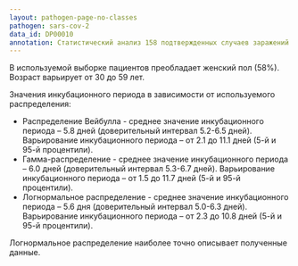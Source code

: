 ```yaml
---
layout: pathogen-page-no-classes
pathogen: sars-cov-2
data_id: DP00010
annotation: Статистический анализ 158 подтвержденных случаев заражений SARS-CoV-2 (дикий тип). 
---
```


В используемой выборке пациентов преобладает женский пол (58%). Возраст варьирует от 30 до 59 лет.


Значения инкубационного периода в зависимости от используемого распределения:

- Распределение Вейбулла - среднее значение инкубационного периода – 5.8 дней (доверительный интервал 5.2-6.5 дней). Варьирование инкубационного периода – от 2.1 до 11.1 дней (5-й и 95-й процентили).
- Гамма-распределение - среднее значение инкубационного периода – 6.0 дней (доверительный интервал 5.3-6.7 дней). Варьирование инкубационного периода – от 1.5 до 11.7 дней (5-й и 95-й процентили).
- Логнормальное распределение - среднее значение инкубационного периода – 5.6 дня (доверительный интервал 5.0-6.3 дней). Варьирование инкубационного периода – от 2.3 до 10.8 дней (5-й и 95-й процентили).


Логнормальное распределение наиболее точно описывает полученные данные.
